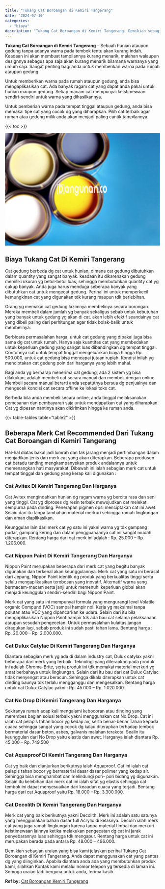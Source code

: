 ```yaml
---
title: "Tukang Cat Boroangan di Kemiri Tangerang"
date: "2024-07-10"
categories: 
  - "biaya"
description: "Tukang Cat Boroangan di Kemiri Tangerang. Demikian sebagian uraian yang bisa kami jelaskan perihal Tukang Cat Boroangan di Kemiri Tangerang. Anda dapat mengg..."
---
```


**Tukang Cat Boroangan di Kemiri Tangerang** – Sebuah hunian ataupun gedung tanpa adanya warna pada tembok tentu akan kurang indah. Keadaan ini akan membuat tampilannya kurang menarik, malahan walaupun designnya sebagus apa saja akan kurang menarik bilamana warnanya yang umum saja. Sangat penting bagi anda untuk memberikan warna pada rumah ataupun gedung.

Untuk memberikan warna pada rumah ataupun gedung, anda bisa mengaplikasikan cat. Ada banyak ragam cat yang dapat anda pakai untuk hunian maupun gedung. Setiap macam cat mempunyai keistimewaan sendiri-sendiri untuk warna yang dihasilkannya.

Untuk pemberian warna pada tempat tinggal ataupun gedung, anda bisa memakai tipe cat yang cocok dg yang diharapkan. Pilih cat terbaik agar rumah atau gedung milik anda akan menjadi paling cantik tampilannya.

{{< toc >}}

![Tukang Cat Boroangan di Kemiri Tangerang](/images/jasa-cat-murah37.png)

## Biaya Tukang Cat Di Kemiri Tangerang

Cat gedung berbeda dg cat untuk hunian, dimana cat gedung dibutuhkan dalam quantity yang sangat banyak. keadaan itu dikarenakan gedung memiliki ukuran yg betul-betul luas, sehingga membutuhkan quantity cat yg cukup banyak. Anda juga harus menduga seberapa banyak yang dibutuhkan cat untuk mengecat gedung. Perihal ini untuk memperkecil kemungkinan cat yang digunakan tdk kurang maupun tdk berlebihan.

Orang yg memakai cat gedung lazimnya membelinya secara borongan. Mereka membeli dalam jumlah yg banyak sekaligus sebab untuk kebutuhan yang banyak untuk gedung yg akan di cat. akan lebih efektif seandainya cat yang dibeli paling dari perhitungan agar tidak bolak-balik untuk membelinya.

Berbicara permasalahan harga, untuk cat gedung yang dipakai juga bisa sama dg cat untuk rumah. Hanya saja kuantitas cat yang membedakan untuk keperluan gedung yang sangat luas dibandingkan dg tempat tinggal. Contohnya cat untuk tempat tinggal mengeluarkan biaya hingga Rp. 500.000, untuk cat gedung bisa mencapai jutaan rupiah. Kondisi inilah yg menciptakan cat gedung poin dari harganya yang lebih mahal.

Bagi anda yg berharap menerima cat gedung, ada 2 sistem yg bisa dilakukan, adalah membeli cat secara manual dan membeli dengan online. Membeli secara manual berarti anda sepatutnya bersua dg penjualnya dan mengecek kondisi cat secara offline ke lokasi toko cat.

Berbeda bila anda membeli secara online, anda tinggal melaksanakan pemesanan dan pembayaran saja untuk mendapatkan cat yang diharapkan. Cat yg dipesan nantinya akan dikirimkan hingga ke rumah anda.

{{< table-tables table="table2" >}}

## Beberapa Merk Cat Recommended Dari Tukang Cat Boroangan di Kemiri Tangerang

Hal-hal diatas bakal jadi lumrah dan tak jarang menjadi pertimbangan dalam menjadikan jenis dan merk cat yang akan diterapkan. Beberapa produsen cat beradu tanding mengkampanyekan produk andalannya untuk memenangkan hati masyarakat. Dibawah ini ialah sebagian merk cat untuk tempat tinggal dan gedung yang kerap kali digunakan :

### Cat Avitex Di Kemiri Tangerang Dan Harganya

Cat Avitex mengindahkan hunian dg ragam warna yg bercita rasa dan seni yang tinggi. Cat yg diproses dg resin terbaik mewujudkan cat melekat sempurna pada dinding. Penerapan pigmen opsi menciptakan cat ini awet. Selain dari itu tanpa tambahan material merkuri sehingga ramah lingkungan dan aman diaplikasikan.

Keunggulan lain dari merk cat yg satu ini yakni warna yg tdk gampang pudar, gampang kering dan dalam pengguanaanya cat ini sangat mudah diterapkan. Rentang harga dari cat merk ini adalah : Rp. 25.000 – Rp. 1.206.000.

### Cat Nippon Paint Di Kemiri Tangerang Dan Harganya

Nippon Paint merupakan beberapa dari merk cat yang begitu banyak digunakan dan terkenal akan keunggulannya. Merk cat yang satu ini berasal dari Jepang, Nippon Paint identik dg produk yang berkualitas tinggi serta selalu mengaplikasikan terobosan yang inovatif. Alternatif warna yang bermacam-macam serta janji untuk memenuhi keperluan global akan menjadi keunggulan sendiri-sendiri bagi Nippon Paint.

Merk cat yang satu ini mempunyai formula yang mengurangi level Volatile organic Compund (VOC) sampai hampir nol. Kerja yg maksimal tanpa polutan atau VOC yang dipancarkan ke udara. Selain dari itu bila mengaplikasikan Nippon Paint hampir tdk ada bau cat selama pelaksanaan ataupun sesudah pengecetan. Untuk permasalahan kulaitas jangan diragukan lagi, sebab produk ini sudah pasti tahan lama. Bentang harga : Rp. 20.000 – Rp. 2.000.000.

### Cat Dulux Catylac Di Kemiri Tangerang Dan Harganya

Diantara sebagian merk yg ada di dalam industry cat, Dulux catylax yakni beberapa dari merk yang terbaik. Teknologi yang diterapkan pada produk ini adalah Chroma-Brite, serta produk ini tdk memakai material merkuri yg amat berbahaya untuk lingkungan. Selain dari itu bau dari cat Dulux Catylac tidak menyengat atau beracun. Sehingga dikala diterapkan untuk cat dinding baunya tdk terlalu mengganggu dan mengesalkan. Bentang harga untuk cat Dulux Catylac yakni : Rp. 45.000 – Rp. 1.020.000.

### Cat No Drop Di Kemiri Tangerang Dan Harganya

Sekiranya rumah acap kali mengalami kebocoran atau dinding yang merembes bagian solusi terbaik yakni menggunakan cat No Drop. Cat ini ialah cat pelapis tahan bocor yg kedap air, serta benar-benar Tahan kepada cuaca sehingga sangat yang cocok dg kalau diterapkan terhadap tembok bermaterial dasar beton, asbes, galvanis malahan terakota. Sealin itu keunggulan dari No Drop yaitu elastis dan awet. Harganya ialah diantara Rp. 45.000 – Rp. 749.500

### Cat Aquaproof Di Kemiri Tangerang Dan Harganya

Cat yg baik dan dianjurkan berikutnya ialah Aquaproof. Cat ini ialah cat pelapis tahan bocor yg bermaterial dasar dasar polimer yang kedap air. Sehingga bisa menghambat dan melindungi pori- pori bidang yg digunakan. Selain itu kelebihan dari merk cat ini ialah sifat yg elastis sehingga cat tembok ini dapat menyesuaikan dari keaadan cuaca yang terjadi. Bentang harga dari cat Aquaproof yaitu Rp. 18.000 – Rp. 3.300.000.

### Cat Decolith Di Kemiri Tangerang Dan Harganya

Merk cat yang baik berikutnya yakni Decolith. Merk ini adalah satu satunya yang menggunakan bahan dasar full Acrylic di kelasnya. Decolih ialah merk cat yang juga ramah lingkungan karena tanpa material timbal dan merkuri. keistimewaan lainnya ketika melakukan pengecatan dg cat ini jarak penyebarannya luas sehingga tdk mengapur. Rentang harga untuk cat ini merupakan berada pada antara Rp. 48.000 – 496.000.

Demikian sebagian uraian yang bisa kami jelaskan perihal Tukang Cat Boroangan di Kemiri Tangerang. Anda dapat menggunakan cat yang pantas dg yang diinginkan. Apabila diantara anda ada yang membutuhkan produk kami, silahkan Kontak kami melalui nomor telepon yg tersedia di laman ini. Semoga uraian tadi berguna untuk anda, terima kasih.

**Ref by:** [Cat Boroangan Kemiri Tangerang](https://id.wikipedia.org/wiki/Cat)
